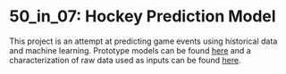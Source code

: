 # 50_in_07: Hockey Prediction Model

This project is an attempt at predicting game events using historical data and machine learning. Prototype models can be found [here](https://github.com/tangtan2/50_in_07/tree/master/src/proto_models) and a characterization of raw data used as inputs can be found [here](https://github.com/tangtan2/50_in_07/blob/master/data/analytics/data_characterization.ipynb).
